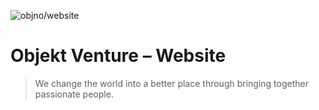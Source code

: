 ![objno/website](https://obj.no/assets/klynge-default-seo.jpg)

# Objekt Venture – Website

> We change the world into a better place
> through bringing together passionate people.
